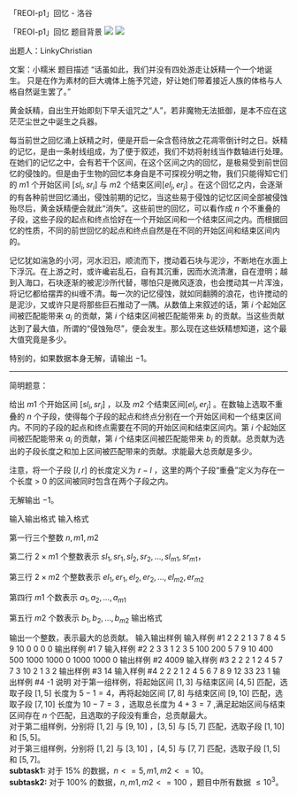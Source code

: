 



「REOI-p1」回忆 - 洛谷














「REOI-p1」回忆
题目背景
![](https://cdn.luogu.com.cn/upload/image_hosting/3uztip2k.png)
![](https://cdn.luogu.com.cn/upload/image_hosting/rsmn7uez.png)

出题人：LinkyChristian

文案：小糯米
题目描述
“话虽如此，我们并没有四处游走让妖精一个一个地诞生。
只是在作为素材的巨大魂体上施予咒迹，好让她们带着接近人族的体格与人格自然诞生罢了。”

黄金妖精，自出生开始即刻下早夭诅咒之“人”，若非魔物无法抵御，是本不应在这茫茫尘世之中诞生之兵器。

每当前世之回忆涌上妖精之时，便是开启一朵含苞待放之花凋零倒计时之日。妖精的记忆，是由一条射线组成，为了便于叙述，我们不妨将射线当作数轴进行处理。在她们的记忆之中，会有若干个区间，在这个区间之内的回忆，是极易受到前世回忆的侵蚀的。但是由于生物的回忆本身自是不可探视分明之物，我们只能得知它们的 $m1$ 个开始区间 $[sl_i,sr_i]$ 与 $m2$ 个结束区间$[el_j,er_j]$ 。在这个回忆之内，会逐渐的有各种前世回忆涌出，侵蚀前期的记忆，当这些易于侵蚀的记忆区间全部被侵蚀殆尽后，黄金妖精便会就此“消失”。这些前世的回忆，可以看作成 $n$ 个不重叠的子段，这些子段的起点和终点恰好在一个开始区间和一个结束区间之内。而根据回忆的性质，不同的前世回忆的起点和终点自然是在不同的开始区间和结束区间内的。

记忆犹如湍急的小河，河水汩汩，顺流而下，搅动着石块与泥沙，不断地在水面上下浮沉。在上游之时，或许巉岩乱石，自有其沉重，因而水流清澈，自在澄明；越到入海口，石块逐渐的被泥沙所代替，哪怕只是微风逐浪，也会搅动其一片浑浊，将记忆都给摆弄的纠缠不清。每一次的记忆侵蚀，就如同翻腾的浪花，也许搅动的是泥沙，又或许只是将那些巨石推动了一隅。从数值上来叙述的话，第 $i$ 个起始区间被匹配能带来 $a_i$ 的贡献，第 $i$ 个结束区间被匹配能带来 $b_i$ 的贡献。当这些贡献达到了最大值，所谓的“侵蚀殆尽”，便会发生。那么现在这些妖精想知道，这个最大值究竟是多少。

特别的，如果数据本身无解，请输出 $-1$。


------------


简明题意：

给出 $m1$ 个开始区间 $[sl_i,sr_i]$ ，以及 $m2$ 个结束区间$[el_j,er_j]$ 。在数轴上选取不重叠的 $n$ 个子段，使得每个子段的起点和终点分别在一个开始区间和一个结束区间内。不同的子段的起点和终点需要在不同的开始区间和结束区间内。第 $i$ 个起始区间被匹配能带来 $a_i$ 的贡献，第 $i$ 个结束区间被匹配能带来 $b_i$ 的贡献。总贡献为选出的子段长度之和加上区间被匹配带来的贡献。求能最大总贡献是多少。

注意，将一个子段 $[l,r]$ 的长度定义为 $r-l$ ，这里的两个子段“重叠”定义为存在一个长度 > 0 的区间被同时包含在两个子段之内。

无解输出 $-1$。

输入输出格式
输入格式

第一行三个整数 $n,m1,m2$

第二行 $2\times m1$ 个整数表示 $sl_1,sr_1,sl_2,sr_2,\dots , sl_{m1},sr_{m1}$，

第三行 $2\times m2$ 个整数表示 $el_1,er_1,el_2,er_2,\dots , el_{m2},er_{m2}$

第四行 $m1$ 个数表示 $a_1,a_2,\dots ,a_{m1}$

第五行 $m2$ 个数表示 $b_1,b_2,\dots ,b_{m2}$
输出格式

输出一个整数，表示最大的总贡献。
输入输出样例
输入样例 #1
2 2 2
1 3 7 8
4 5 9 10
0 0
0 0
输出样例 #1
7
输入样例 #2
2 3 3
1 2 3 5 100 200
5 7 9 10 400 500
1000 1000 0
1000 1000 0
输出样例 #2
4009
输入样例 #3
2 2 2
1 2 4 5
7 7 3 10
2 1
3 2
输出样例 #3
14
输入样例 #4
2 2 2
1 2 4 5
6 7 8 9
12 33
23 1
输出样例 #4
-1
说明
对于第一组样例，将起始区间 $[1,3]$ 与结束区间 $[4,5]$ 匹配，选取子段 $[1,5]$ 长度为 $5-1=4$，再将起始区间 $[7,8]$ 与结束区间 $[9,10]$ 匹配，选取子段 $[7,10]$ 长度为 $10-7=3$ ，选取总长度为 $4+3=7$ ,满足起始区间与结束区间存在 $n$ 个匹配，且选取的子段没有重合，总贡献最大。  
对于第二组样例，分别将 $[1,2]$ 与 $[9,10]$ ，$[3,5]$ 与 $[5,7]$ 匹配，选取子段 $[1,10]$ 和 $[5,5]$。   
对于第三组样例，分别将 $[1,2]$ 与 $[3,10]$ ，$[4,5]$ 与 $[7,7]$ 匹配，选取子段 $[1,5]$ 和 $[5,7]$。   
**subtask1:** 对于 $15\%$ 的数据，$n<=5,m1,m2<=10$。  
**subtask2:** 对于 $100\%$ 的数据，$n,m1,m2<=100$ ，题目中所有数据 $\le 10^3$。  






